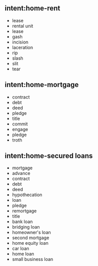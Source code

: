 ## intent:home-rent
- lease
- rental unit
- lease
- gash
- incision
- laceration
- rip
- slash
- slit
- tear

## intent:home-mortgage
- contract
- debt
- deed
- pledge
- title
- commit
- engage
- pledge
- troth

## intent:home-secured loans
- mortgage
- advance
- contract
- debt
- deed
- hypothecation
- loan
- pledge
- remortgage
- title
- bank loan
- bridging loan
- homeowner's loan
- second mortgage
- home equity loan
- car loan
- home loan
- small business loan
